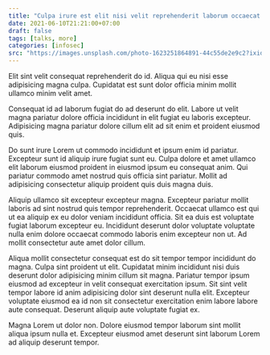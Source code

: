 ```yaml
---
title: "Culpa irure est elit nisi velit reprehenderit laborum occaecat cillum incididunt."
date: 2021-06-10T21:21:00+07:00
draft: false
tags: [talks, more]
categories: [infosec]
src: "https://images.unsplash.com/photo-1623251864891-44c55de2e9c2?ixid=MnwxMjA3fDB8MHxwaG90by1wYWdlfHx8fGVufDB8fHx8&ixlib=rb-1.2.1&auto=format&fit=crop&w=1351&q=80"
---
```

Elit sint velit consequat reprehenderit do id. Aliqua qui eu nisi esse adipisicing magna culpa. Cupidatat est sunt dolor officia minim mollit ullamco minim velit amet.

Consequat id ad laborum fugiat do ad deserunt do elit. Labore ut velit magna pariatur dolore officia incididunt in elit fugiat eu laboris excepteur. Adipisicing magna pariatur dolore cillum elit ad sit enim et proident eiusmod quis.

Do sunt irure Lorem ut commodo incididunt et ipsum enim id pariatur. Excepteur sunt id aliquip irure fugiat sunt eu. Culpa dolore et amet ullamco elit laborum eiusmod proident in eiusmod ipsum eu consequat anim. Qui pariatur commodo amet nostrud quis officia sint pariatur. Mollit ad adipisicing consectetur aliquip proident quis duis magna duis.

Aliquip ullamco sit excepteur excepteur magna. Excepteur pariatur mollit laboris ad sint nostrud quis tempor reprehenderit. Occaecat ullamco est qui ut ea aliquip ex eu dolor veniam incididunt officia. Sit ea duis est voluptate fugiat laborum excepteur eu. Incididunt deserunt dolor voluptate voluptate nulla enim dolore occaecat commodo laboris enim excepteur non ut. Ad mollit consectetur aute amet dolor cillum.

Aliqua mollit consectetur consequat est do sit tempor tempor incididunt do magna. Culpa sint proident ut elit. Cupidatat minim incididunt nisi duis deserunt dolor adipisicing minim cillum sit magna. Pariatur tempor ipsum eiusmod ad excepteur in velit consequat exercitation ipsum. Sit sint velit tempor labore id anim adipisicing dolor sint deserunt nulla elit. Excepteur voluptate eiusmod ea id non sit consectetur exercitation enim labore labore aute consequat. Deserunt aliquip aute voluptate fugiat ex.

Magna Lorem ut dolor non. Dolore eiusmod tempor laborum sint mollit aliqua ipsum nulla et. Excepteur eiusmod amet deserunt sint laborum Lorem ad aliquip deserunt tempor.

